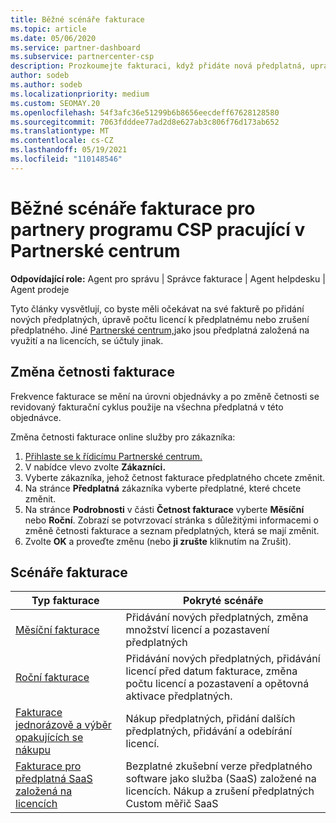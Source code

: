 ```yaml
---
title: Běžné scénáře fakturace
ms.topic: article
ms.date: 05/06/2020
ms.service: partner-dashboard
ms.subservice: partnercenter-csp
description: Prozkoumejte fakturaci, když přidáte nová předplatná, upravíte množství licencí nebo zrušíte předplatné. Podívejte se, jak se liší předplatná založená na využití a licencích.
author: sodeb
ms.author: sodeb
ms.localizationpriority: medium
ms.custom: SEOMAY.20
ms.openlocfilehash: 54f3afc36e51299b6b8656eecdeff67628128580
ms.sourcegitcommit: 7063fdddee77ad2d8e627ab3c806f76d173ab652
ms.translationtype: MT
ms.contentlocale: cs-CZ
ms.lasthandoff: 05/19/2021
ms.locfileid: "110148546"
---
```

# <a name="common-billing-scenarios-for-csp-program-partners-working-in-partner-center"></a>Běžné scénáře fakturace pro partnery programu CSP pracující v Partnerské centrum

**Odpovídající role:** Agent pro správu | Správce fakturace | Agent helpdesku | Agent prodeje

Tyto články vysvětlují, co byste měli očekávat na své fakturě po přidání nových předplatných, úpravě počtu licencí k předplatnému nebo zrušení předplatného. Jiné [Partnerské centrum,](./billing-basics.md)jako jsou předplatná založená na využití a na licencích, se účtuly jinak.


## <a name="change-billing-frequency"></a>Změna četnosti fakturace

Frekvence fakturace se mění na úrovni objednávky a po změně četnosti se revidovaný fakturační cyklus použije na všechna předplatná v této objednávce. 

Změna četnosti fakturace online služby pro zákazníka:

1. [Přihlaste se k řídicímu Partnerské centrum.](https://partner.microsoft.com/dashboard/home)
2. V nabídce vlevo zvolte **Zákazníci.**
3. Vyberte zákazníka, jehož četnost fakturace předplatného chcete změnit.
4. Na stránce **Předplatná** zákazníka vyberte předplatné, které chcete změnit.
5. Na stránce **Podrobnosti** v části **Četnost fakturace** vyberte **Měsíční** nebo **Roční**. Zobrazí se potvrzovací stránka s důležitými informacemi o změně četnosti fakturace a seznam předplatných, která se mají změnit.
6. Zvolte **OK** a proveďte změnu (nebo **ji zrušte** kliknutím na Zrušit).

## <a name="billing-scenarios"></a>Scénáře fakturace

| Typ fakturace | Pokryté scénáře |
| --------------- | ----------------- |
| [Měsíční fakturace](common-billing-scenarios-monthly.md) | Přidávání nových předplatných, změna množství licencí a pozastavení předplatných |
| [Roční fakturace](common-billing-scenarios-annual.md) | Přidávání nových předplatných, přidávání licencí před datum fakturace, změna počtu licencí a pozastavení a opětovná aktivace předplatných. |
| [Fakturace jednorázově a výběr opakujících se nákupu](common-billing-scenarios-onetime-recurring.md) | Nákup předplatných, přidání dalších předplatných, přidávání a odebírání licencí. |
| [Fakturace pro předplatná SaaS založená na licencích](common-billing-scenarios-saas.md) | Bezplatné zkušební verze předplatného software jako služba (SaaS) založené na licencích. Nákup a zrušení předplatných Custom měřič SaaS |